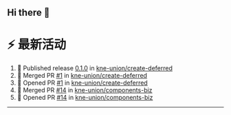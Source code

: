 ## Hi there 👋

<!--

**Here are some ideas to get you started:**

🙋‍♀️ A short introduction - what is your organization all about?
🌈 Contribution guidelines - how can the community get involved?
👩‍💻 Useful resources - where can the community find your docs? Is there anything else the community should know?
🍿 Fun facts - what does your team eat for breakfast?
🧙 Remember, you can do mighty things with the power of [Markdown](https://docs.github.com/github/writing-on-github/getting-started-with-writing-and-formatting-on-github/basic-writing-and-formatting-syntax)
-->


# ⚡ 最新活动

<!--START_SECTION:activity-->
1. 🚀 Published release [0.1.0](https://github.com/kne-union/create-deferred/releases/tag/0.1.0) in [kne-union/create-deferred](https://github.com/kne-union/create-deferred)
2. 🎉 Merged PR [#1](https://github.com/kne-union/create-deferred/pull/1) in [kne-union/create-deferred](https://github.com/kne-union/create-deferred)
3. 💪 Opened PR [#1](https://github.com/kne-union/create-deferred/pull/1) in [kne-union/create-deferred](https://github.com/kne-union/create-deferred)
4. 🎉 Merged PR [#14](https://github.com/kne-union/components-biz/pull/14) in [kne-union/components-biz](https://github.com/kne-union/components-biz)
5. 💪 Opened PR [#14](https://github.com/kne-union/components-biz/pull/14) in [kne-union/components-biz](https://github.com/kne-union/components-biz)
<!--END_SECTION:activity-->

---
